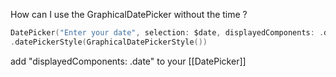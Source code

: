 How can I use the GraphicalDatePicker without the time ?

```Swift
DatePicker("Enter your date", selection: $date, displayedComponents: .date)
.datePickerStyle(GraphicalDatePickerStyle())
```

add "displayedComponents: .date" to your [[DatePicker]]